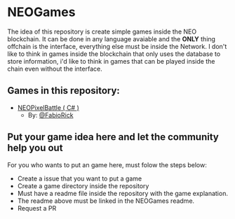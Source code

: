 # NEOGames
The idea of this repository is create simple games inside the NEO blockchain.
It can be done in any language avaiable and the **ONLY** thing offchain is the interface, everything else must be inside the Network.
I don't like to think in games inside the blockchain that only uses the database to store information, i'd like to think in games that can be played inside the chain even without the interface.
## Games in this repository:
- [NEOPixelBattle ( C# )](NEOPixelBattle/README.md)
	- By: [@FabioRick](https://github.com/FabioRick)

## Put your game idea here and let the community help you out

For you who wants to put an game here, must folow the steps below:
- Create a issue that you want to put a game
- Create a game directory inside the repository
- Must have a readme file inside the repository with the game explanation.
- The readme above must be linked in the NEOGames readme.
- Request a PR
